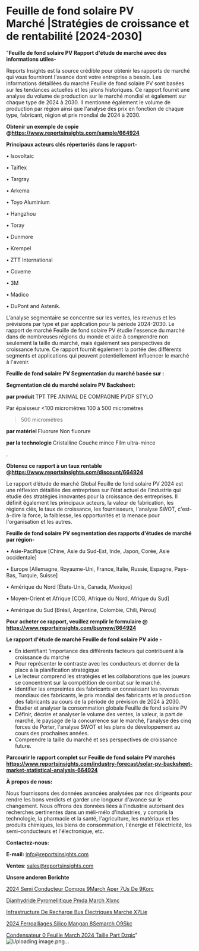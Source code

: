 # Feuille de fond solaire PV Marché |Stratégies de croissance et de rentabilité [2024-2030]

"<strong>Feuille de fond solaire PV Rapport d'étude de marché avec des informations utiles-</strong>

Reports Insights est la source crédible pour obtenir les rapports de marché qui vous fourniront l'avance dont votre entreprise a besoin. Les informations détaillées du marché Feuille de fond solaire PV sont basées sur les tendances actuelles et les jalons historiques. Ce rapport fournit une analyse du volume de production sur le marché mondial et également sur chaque type de 2024 à 2030. Il mentionne également le volume de production par région ainsi que l'analyse des prix en fonction de chaque type, fabricant, région et prix mondial de 2024 à 2030.

<strong><b>Obtenir un exemple de copie @</b></strong><a href=https://www.reportsinsights.com/sample/664924><strong><b>https://www.reportsinsights.com/sample/664924</b></strong></a>

<b>Principaux acteurs clés répertoriés dans le rapport-</b>

<b> </b>• Isovoltaic

• Taiflex

• Targray

• Arkema

• Toyo Aluminium

• Hangzhou

• Toray

• Dunmore

• Krempel

• ZTT International

• Coveme

• 3M

• Madico

• DuPont and Astenik.

L'analyse segmentaire se concentre sur les ventes, les revenus et les prévisions par type et par application pour la période 2024-2030. Le rapport de marché Feuille de fond solaire PV étudie l'essence du marché dans de nombreuses régions du monde et aide à comprendre non seulement la taille du marché, mais également ses perspectives de croissance future. Ce rapport fournit également la portée des différents segments et applications qui peuvent potentiellement influencer le marché à l'avenir.

<strong>Feuille de fond solaire PV Segmentation du marché basée sur :</strong>

<strong> Segmentation clé du marché solaire PV Backsheet: </strong>

<strong> par produit </strong>
TPT
TPE
ANIMAL DE COMPAGNIE
PVDF
STYLO

Par épaisseur
<100 micromètres
100 à 500 micromètres
> 500 micromètres

<strong> par matériel </strong>
Fluorure
Non fluorure

<strong> par la technologie </strong>
Cristalline
Couche mince
Film ultra-mince

.

<strong><b>Obtenez ce rapport à un taux rentable @</b></strong><a href=https://www.reportsinsights.com/discount/664924><strong><b>https://www.reportsinsights.com/discount/664924</b></strong></a>

Le rapport d’étude de marché Global Feuille de fond solaire PV 2024 est une réflexion détaillée des entreprises sur l’état actuel de l’industrie qui étudie des stratégies innovantes pour la croissance des entreprises. Il définit également les principaux acteurs, la valeur de fabrication, les régions clés, le taux de croissance, les fournisseurs, l'analyse SWOT, c'est-à-dire la force, la faiblesse, les opportunités et la menace pour l'organisation et les autres.

<strong>Feuille de fond solaire PV segmentation des rapports d'études de marché par région-</strong>

• Asie-Pacifique [Chine, Asie du Sud-Est, Inde, Japon, Corée, Asie occidentale]

• Europe [Allemagne, Royaume-Uni, France, Italie, Russie, Espagne, Pays-Bas, Turquie, Suisse]

• Amérique du Nord [États-Unis, Canada, Mexique]

• Moyen-Orient et Afrique [CCG, Afrique du Nord, Afrique du Sud]

• Amérique du Sud [Brésil, Argentine, Colombie, Chili, Pérou]

<strong>Pour acheter ce rapport, veuillez remplir le formulaire @   <a href=https://www.reportsinsights.com/buynow/664924>https://www.reportsinsights.com/buynow/664924</a></strong>

<strong>Le rapport d'étude de marché Feuille de fond solaire PV aide -</strong>
<ul>
  <li>En identifiant 'importance des différents facteurs qui contribuent à la croissance du marché</li>
  <li>Pour représenter le contraste avec les conducteurs et donner de la place à la planification stratégique</li>
  <li>Le lecteur comprend les stratégies et les collaborations que les joueurs se concentrent sur la compétition de combat sur le marché.</li>
  <li>Identifier les empreintes des fabricants en connaissant les revenus mondiaux des fabricants, le prix mondial des fabricants et la production des fabricants au cours de la période de prévision de 2024 à 2030.</li>
  <li>Étudier et analyser la consommation globale Feuille de fond solaire PV</li>
  <li>Définir, décrire et analyser le volume des ventes, la valeur, la part de marché, le paysage de la concurrence sur le marché, l'analyse des cinq forces de Porter, l'analyse SWOT et les plans de développement au cours des prochaines années.</li>
  <li>Comprendre la taille du marché et ses perspectives de croissance future.</li>
</ul>

<strong>Parcourir le rapport complet sur Feuille de fond solaire PV marchés <a href=https://www.reportsinsights.com/industry-forecast/solar-pv-backsheet-market-statistical-analysis-664924>https://www.reportsinsights.com/industry-forecast/solar-pv-backsheet-market-statistical-analysis-664924</a></strong>

<strong>À propos de nous:</strong>

Nous fournissons des données avancées analysées par nos dirigeants pour rendre les bons verdicts et garder une longueur d'avance sur le changement. Nous offrons des données liées à l'industrie autorisant des recherches pertinentes dans un méli-mélo d'industries, y compris la technologie, la pharmacie et la santé, l'agriculture, les matériaux et les produits chimiques, les biens de consommation, l'énergie et l'électricité, les semi-conducteurs et l'électronique, etc.

<strong>Contactez-nous:</strong>

<strong>E-mail:</strong> <a href=mailto:info@reportsinsights.com>info@reportsinsights.com</a>

<strong>Ventes</strong>: <a href=mailto:sales@reportsinsights.com>sales@reportsinsights.com</a>

<strong>Unsere anderen Berichte</strong>

<a href=https://www.linkedin.com/pulse/2024-semi-conducteur-compos%C3%A9march%C3%A9-aper%C3%A7us-de-9korc/>2024 Semi Conducteur Compos 9March Aper 7Us De 9Korc</a>

<a href=https://www.linkedin.com/pulse/dianhydride-pyromellitique-pmda-march%C3%A9-xlxnc/>Dianhydride Pyromellitique Pmda March Xlxnc</a>

<a href=https://www.linkedin.com/pulse/infrastructure-de-recharge-bus-électriques-marché-x7lie/>Infrastructure De Recharge Bus Électriques Marché X7Lie</a>

<a href=https://www.linkedin.com/pulse/2024-ferroalliages-silico-mangan%C3%A8semarch%C3%A9-o9skc/>2024 Ferroalliages Silico Mangan 8Semarch O9Skc</a>

<a href=https://www.linkedin.com/pulse/condensateur-%C3%A0-feuille-march%C3%A9-2024-taille-part-dzqic/>Condensateur  0 Feuille March 2024 Taille Part Dzqic</a>"
![Uploading image.png…]()
